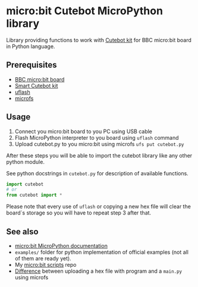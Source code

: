 # micro:bit Cutebot MicroPython library

Library providing functions to work with [Cutebot kit](https://www.elecfreaks.com/learn-en/microbitKit/smart_cutebot/cutebot_car.html) for BBC micro:bit board in Python language.

##  Prerequisites

- [BBC micro:bit board](https://www.elecfreaks.com/store/bbc-micro-bit-board-for-coding-programming.html)
- [Smart Cutebot kit](https://www.elecfreaks.com/store/elecfreaks-micro-bit-smart-cutebot-without-micro-bit.html)
- [uflash](https://github.com/ntoll/uflash)
- [microfs](https://github.com/ntoll/microfs)

## Usage

1. Connect you micro:bit board to you PC using USB cable
2. Flash MicroPython interpreter to you board using `uflash` command
3. Upload cutebot.py to you micro:bit using microfs
`ufs put cutebot.py`

After these steps you will be able to import the cutebot library like any other python module.

See python docstrings in `cutebot.py` for description of available functions.

```python
import cutebot
# or
from cutebot import *
```

Please note that every use of `uflash` or copying a new hex file will clear the board`s storage
so you will have to repeat step 3 after that.

## See also

- [micro:bit MicroPython documentation](https://microbit-micropython.readthedocs.io/en/latest/)
- `examples/` folder for python implementation of official examples (not all of them are ready yet).
- My [micro:bit scripts](https://github.com/Krakenus/microbit-micropython-scripts) repo
- [Difference](https://github.com/Krakenus/microbit-micropython-scripts#hex-firmware-and-mainpy) between uploading a hex file with program and a `main.py` using microfs
